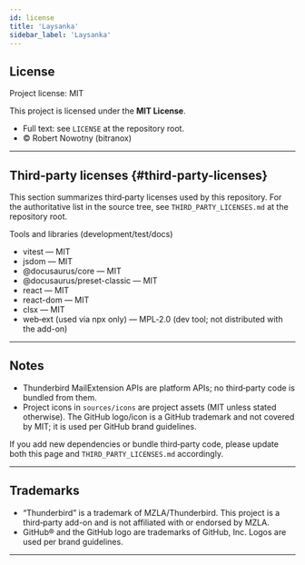 ```yaml
---
id: license
title: 'Laysanka'
sidebar_label: 'Laysanka'
---
```


## License

Project license: MIT

This project is licensed under the **MIT License**.

- Full text: see `LICENSE` at the repository root.
- © Robert Nowotny (bitranox)

---

## Third‑party licenses {#third-party-licenses}

This section summarizes third‑party licenses used by this repository. For the
authoritative list in the source tree, see `THIRD_PARTY_LICENSES.md` at the
repository root.

Tools and libraries (development/test/docs)

- vitest — MIT
- jsdom — MIT
- @docusaurus/core — MIT
- @docusaurus/preset-classic — MIT
- react — MIT
- react-dom — MIT
- clsx — MIT
- web‑ext (used via npx only) — MPL‑2.0 (dev tool; not distributed with the add-on)

---

## Notes

- Thunderbird MailExtension APIs are platform APIs; no third‑party code is bundled from them.
- Project icons in `sources/icons` are project assets (MIT unless stated otherwise). The GitHub logo/icon is a GitHub trademark and not covered by MIT; it is used per GitHub brand guidelines.

If you add new dependencies or bundle third‑party code, please update both this
page and `THIRD_PARTY_LICENSES.md` accordingly.

---

## Trademarks

- “Thunderbird” is a trademark of MZLA/Thunderbird. This project is a third‑party add-on and is not affiliated with or endorsed by MZLA.
- GitHub® and the GitHub logo are trademarks of GitHub, Inc. Logos are used per brand guidelines.

---
